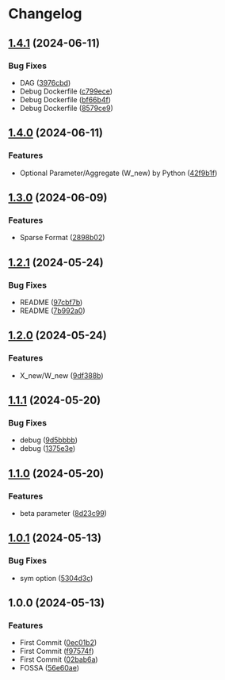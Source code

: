 # Changelog

## [1.4.1](https://github.com/chiba-ai-med/SBSMTFCV/compare/v1.4.0...v1.4.1) (2024-06-11)


### Bug Fixes

* DAG ([3976cbd](https://github.com/chiba-ai-med/SBSMTFCV/commit/3976cbd4f8f2ddb1d43ae9e87dfc4e4dfee5734c))
* Debug Dockerfile ([c799ece](https://github.com/chiba-ai-med/SBSMTFCV/commit/c799ecee96053d3810357a9e9aca12fb4afbb1e4))
* Debug Dockerfile ([bf66b4f](https://github.com/chiba-ai-med/SBSMTFCV/commit/bf66b4f58656ab1b379c19ec7dbff53ba2864bc2))
* Debug Dockerfile ([8579ce9](https://github.com/chiba-ai-med/SBSMTFCV/commit/8579ce9b99983dc315b52715409a7ffa3b6de3c8))

## [1.4.0](https://github.com/chiba-ai-med/SBSMTFCV/compare/v1.3.0...v1.4.0) (2024-06-11)


### Features

* Optional Parameter/Aggregate (W_new) by Python ([42f9b1f](https://github.com/chiba-ai-med/SBSMTFCV/commit/42f9b1f2361151b2b61eb7221d3c62bf5732b207))

## [1.3.0](https://github.com/chiba-ai-med/SBSMTFCV/compare/v1.2.1...v1.3.0) (2024-06-09)


### Features

* Sparse Format ([2898b02](https://github.com/chiba-ai-med/SBSMTFCV/commit/2898b0257c66bc1aec01a5629d815ccbd523f862))

## [1.2.1](https://github.com/chiba-ai-med/SBSMTFCV/compare/v1.2.0...v1.2.1) (2024-05-24)


### Bug Fixes

* README ([97cbf7b](https://github.com/chiba-ai-med/SBSMTFCV/commit/97cbf7bbd759123ffe90a35618430e21bca08306))
* README ([7b992a0](https://github.com/chiba-ai-med/SBSMTFCV/commit/7b992a07345287e631aee2cffb13063633dd6b20))

## [1.2.0](https://github.com/chiba-ai-med/SBSMTFCV/compare/v1.1.1...v1.2.0) (2024-05-24)


### Features

* X_new/W_new ([9df388b](https://github.com/chiba-ai-med/SBSMTFCV/commit/9df388ba7c3c33273e2de5efe9ce63124175118e))

## [1.1.1](https://github.com/chiba-ai-med/SBSMTFCV/compare/v1.1.0...v1.1.1) (2024-05-20)


### Bug Fixes

* debug ([9d5bbbb](https://github.com/chiba-ai-med/SBSMTFCV/commit/9d5bbbb90217faa83d42ea2ce52da316f0dd53f4))
* debug ([1375e3e](https://github.com/chiba-ai-med/SBSMTFCV/commit/1375e3ee16a859efe4586f602ab4226ee4f4ca40))

## [1.1.0](https://github.com/chiba-ai-med/SBSMTFCV/compare/v1.0.1...v1.1.0) (2024-05-20)


### Features

* beta parameter ([8d23c99](https://github.com/chiba-ai-med/SBSMTFCV/commit/8d23c99e863e31dcceced3fbec2740e5f607f6b4))

## [1.0.1](https://github.com/chiba-ai-med/SBSMTFCV/compare/v1.0.0...v1.0.1) (2024-05-13)


### Bug Fixes

* sym option ([5304d3c](https://github.com/chiba-ai-med/SBSMTFCV/commit/5304d3cc2779b51dc11ec0080e00267f773df12c))

## 1.0.0 (2024-05-13)


### Features

* First Commit ([0ec01b2](https://github.com/chiba-ai-med/SBSMTFCV/commit/0ec01b2ecc8ee0663883ca2b9b3607629f67d2b7))
* First Commit ([f97574f](https://github.com/chiba-ai-med/SBSMTFCV/commit/f97574f6fcdab1d146c37cc9122283cc67f7a803))
* First Commit ([02bab6a](https://github.com/chiba-ai-med/SBSMTFCV/commit/02bab6a1ece23cc033bf562c6fda994068f0d83f))
* FOSSA ([56e60ae](https://github.com/chiba-ai-med/SBSMTFCV/commit/56e60ae3484398c5869940d25c91cb29e0fa9127))
